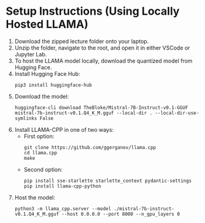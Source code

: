 # Setup Instructions (Using Locally Hosted LLAMA)

1. Download the zipped lecture folder onto your laptop.
2. Unzip the folder, navigate to the root, and open it in either VSCode or Jupyter Lab.
3. To host the LLAMA model locally, download the quantized model from Hugging Face.
4. Install Hugging Face Hub:
   ```
   pip3 install huggingface-hub
   ```
5. Download the model:
   ```
   huggingface-cli download TheBloke/Mistral-7B-Instruct-v0.1-GGUF mistral-7b-instruct-v0.1.Q4_K_M.gguf --local-dir . --local-dir-use-symlinks False
   ```
6. Install LLAMA-CPP in one of two ways:
   * First option:
     ```
     git clone https://github.com/ggerganov/llama.cpp
     cd llama.cpp
     make
     ```
   * Second option:
     ```
     pip install sse-starlette starlette_context pydantic-settings
     pip install llama-cpp-python
     ```
7. Host the model:
   ```
   python3 -m llama_cpp.server --model ./mistral-7b-instruct-v0.1.Q4_K_M.gguf --host 0.0.0.0 --port 8000 --n_gpu_layers 0
   ```

